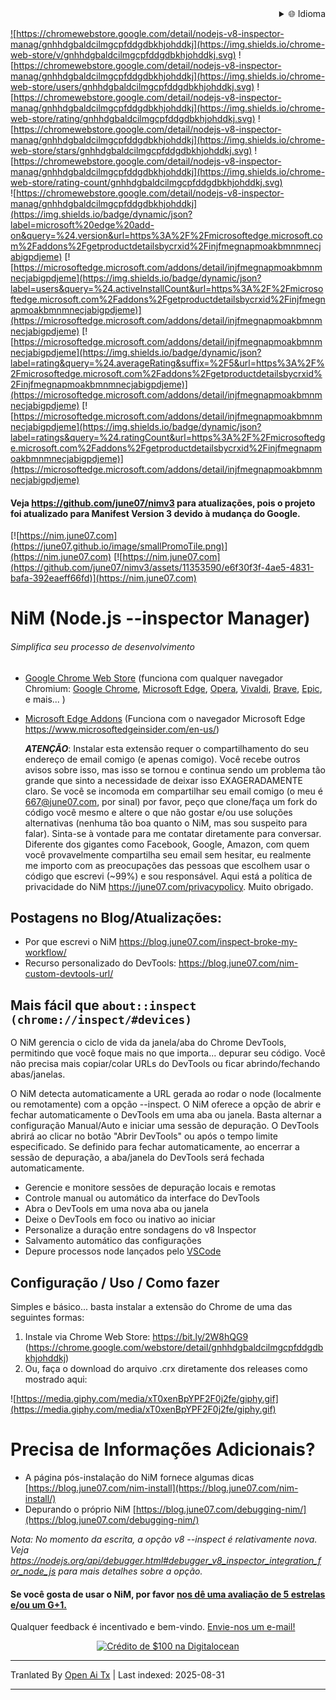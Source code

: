 
<div align="right">
  <details>
    <summary >🌐 Idioma</summary>
    <div>
      <div align="center">
        <a href="https://openaitx.github.io/view.html?user=june07&project=NiM&lang=en">English</a>
        | <a href="https://openaitx.github.io/view.html?user=june07&project=NiM&lang=zh-CN">简体中文</a>
        | <a href="https://openaitx.github.io/view.html?user=june07&project=NiM&lang=zh-TW">繁體中文</a>
        | <a href="https://openaitx.github.io/view.html?user=june07&project=NiM&lang=ja">日本語</a>
        | <a href="https://openaitx.github.io/view.html?user=june07&project=NiM&lang=ko">한국어</a>
        | <a href="https://openaitx.github.io/view.html?user=june07&project=NiM&lang=hi">हिन्दी</a>
        | <a href="https://openaitx.github.io/view.html?user=june07&project=NiM&lang=th">ไทย</a>
        | <a href="https://openaitx.github.io/view.html?user=june07&project=NiM&lang=fr">Français</a>
        | <a href="https://openaitx.github.io/view.html?user=june07&project=NiM&lang=de">Deutsch</a>
        | <a href="https://openaitx.github.io/view.html?user=june07&project=NiM&lang=es">Español</a>
        | <a href="https://openaitx.github.io/view.html?user=june07&project=NiM&lang=it">Italiano</a>
        | <a href="https://openaitx.github.io/view.html?user=june07&project=NiM&lang=ru">Русский</a>
        | <a href="https://openaitx.github.io/view.html?user=june07&project=NiM&lang=pt">Português</a>
        | <a href="https://openaitx.github.io/view.html?user=june07&project=NiM&lang=nl">Nederlands</a>
        | <a href="https://openaitx.github.io/view.html?user=june07&project=NiM&lang=pl">Polski</a>
        | <a href="https://openaitx.github.io/view.html?user=june07&project=NiM&lang=ar">العربية</a>
        | <a href="https://openaitx.github.io/view.html?user=june07&project=NiM&lang=fa">فارسی</a>
        | <a href="https://openaitx.github.io/view.html?user=june07&project=NiM&lang=tr">Türkçe</a>
        | <a href="https://openaitx.github.io/view.html?user=june07&project=NiM&lang=vi">Tiếng Việt</a>
        | <a href="https://openaitx.github.io/view.html?user=june07&project=NiM&lang=id">Bahasa Indonesia</a>
        | <a href="https://openaitx.github.io/view.html?user=june07&project=NiM&lang=as">অসমীয়া</
      </div>
    </div>
  </details>
</div>

![https://chromewebstore.google.com/detail/nodejs-v8-inspector-manag/gnhhdgbaldcilmgcpfddgdbkhjohddkj](https://img.shields.io/chrome-web-store/v/gnhhdgbaldcilmgcpfddgdbkhjohddkj.svg)
![https://chromewebstore.google.com/detail/nodejs-v8-inspector-manag/gnhhdgbaldcilmgcpfddgdbkhjohddkj](https://img.shields.io/chrome-web-store/users/gnhhdgbaldcilmgcpfddgdbkhjohddkj.svg)
![https://chromewebstore.google.com/detail/nodejs-v8-inspector-manag/gnhhdgbaldcilmgcpfddgdbkhjohddkj](https://img.shields.io/chrome-web-store/rating/gnhhdgbaldcilmgcpfddgdbkhjohddkj.svg)
![https://chromewebstore.google.com/detail/nodejs-v8-inspector-manag/gnhhdgbaldcilmgcpfddgdbkhjohddkj](https://img.shields.io/chrome-web-store/stars/gnhhdgbaldcilmgcpfddgdbkhjohddkj.svg)
![https://chromewebstore.google.com/detail/nodejs-v8-inspector-manag/gnhhdgbaldcilmgcpfddgdbkhjohddkj](https://img.shields.io/chrome-web-store/rating-count/gnhhdgbaldcilmgcpfddgdbkhjohddkj.svg)<br>
![https://chromewebstore.google.com/detail/nodejs-v8-inspector-manag/gnhhdgbaldcilmgcpfddgdbkhjohddkj](https://img.shields.io/badge/dynamic/json?label=microsoft%20edge%20add-on&query=%24.version&url=https%3A%2F%2Fmicrosoftedge.microsoft.com%2Faddons%2Fgetproductdetailsbycrxid%2Finjfmegnapmoakbmnmnecjabigpdjeme)
[![https://microsoftedge.microsoft.com/addons/detail/injfmegnapmoakbmnmnecjabigpdjeme](https://img.shields.io/badge/dynamic/json?label=users&query=%24.activeInstallCount&url=https%3A%2F%2Fmicrosoftedge.microsoft.com%2Faddons%2Fgetproductdetailsbycrxid%2Finjfmegnapmoakbmnmnecjabigpdjeme)](https://microsoftedge.microsoft.com/addons/detail/injfmegnapmoakbmnmnecjabigpdjeme)
[![https://microsoftedge.microsoft.com/addons/detail/injfmegnapmoakbmnmnecjabigpdjeme](https://img.shields.io/badge/dynamic/json?label=rating&query=%24.averageRating&suffix=%2F5&url=https%3A%2F%2Fmicrosoftedge.microsoft.com%2Faddons%2Fgetproductdetailsbycrxid%2Finjfmegnapmoakbmnmnecjabigpdjeme)](https://microsoftedge.microsoft.com/addons/detail/injfmegnapmoakbmnmnecjabigpdjeme)
[![https://microsoftedge.microsoft.com/addons/detail/injfmegnapmoakbmnmnecjabigpdjeme](https://img.shields.io/badge/dynamic/json?label=ratings&query=%24.ratingCount&url=https%3A%2F%2Fmicrosoftedge.microsoft.com%2Faddons%2Fgetproductdetailsbycrxid%2Finjfmegnapmoakbmnmnecjabigpdjeme)](https://microsoftedge.microsoft.com/addons/detail/injfmegnapmoakbmnmnecjabigpdjeme)

<!--Os selos de avaliações estão atualmente com problemas devido a [isto](https://github.com/badges/shields/issues/5475) e [isto](https://github.com/pandawing/node-chrome-web-store-item-property/issues/275#issuecomment-687801815).-->

#### Veja https://github.com/june07/nimv3 para atualizações, pois o projeto foi atualizado para Manifest Version 3 devido à mudança do Google.

[![https://nim.june07.com](https://june07.github.io/image/smallPromoTile.png)](https://nim.june07.com) [![https://nim.june07.com](https://github.com/june07/nimv3/assets/11353590/e6f30f3f-4ae5-4831-bafa-392eaeff66fd)](https://nim.june07.com)

# NiM (Node.js --inspector Manager)
###### Simplifica seu processo de desenvolvimento

* [Google Chrome Web Store]([http://bit.ly/2W8hQG9](https://chromewebstore.google.com/detail/nodejs-v8-inspector-manag/gnhhdgbaldcilmgcpfddgdbkhjohddkj?utm_source=github&utm_medium=readme&utm_campaign=nim&utm_content=1)) (funciona com qualquer navegador Chromium: [Google Chrome](https://www.google.com/chrome/), [Microsoft Edge](https://www.microsoftedgeinsider.com/en-us/, ), [Opera](https://www.opera.com/), [Vivaldi](https://vivaldi.com/), [Brave](https://brave.com/), [Epic](https://www.epicbrowser.com/), e mais...  )
* [Microsoft Edge Addons](https://microsoftedge.microsoft.com/addons/detail/injfmegnapmoakbmnmnecjabigpdjeme) (Funciona com o navegador Microsoft Edge https://www.microsoftedgeinsider.com/en-us/) 

    ***ATENÇÃO***: Instalar esta extensão requer o compartilhamento do seu endereço de email comigo (e apenas comigo). Você recebe outros avisos sobre isso, mas isso se tornou e continua sendo um problema tão grande que sinto a necessidade de deixar isso EXAGERADAMENTE claro. Se você se incomoda em compartilhar seu email comigo (o meu é 667@june07.com, por sinal) por favor, peço que clone/faça um fork do código você mesmo e altere o que não gostar e/ou use soluções alternativas (nenhuma tão boa quanto o NiM, mas sou suspeito para falar). Sinta-se à vontade para me contatar diretamente para conversar. Diferente dos gigantes como Facebook, Google, Amazon, com quem você provavelmente compartilha seu email sem hesitar, eu realmente me importo com as preocupações das pessoas que escolhem usar o código que escrevi (~99%) e sou responsável. Aqui está a política de privacidade do NiM https://june07.com/privacypolicy. Muito obrigado.

## Postagens no Blog/Atualizações:
* Por que escrevi o NiM https://blog.june07.com/inspect-broke-my-workflow/
* Recurso personalizado do DevTools: https://blog.june07.com/nim-custom-devtools-url/
## Mais fácil que `about::inspect (chrome://inspect/#devices)`

O NiM gerencia o ciclo de vida da janela/aba do Chrome DevTools, permitindo que você foque mais no que importa... depurar seu código. Você não precisa mais copiar/colar URLs do DevTools ou ficar abrindo/fechando abas/janelas.

O NiM detecta automaticamente a URL gerada ao rodar o node (localmente ou remotamente) com a opção --inspect. O NiM oferece a opção de abrir e fechar automaticamente o DevTools em uma aba ou janela. Basta alternar a configuração Manual/Auto e iniciar uma sessão de depuração. O DevTools abrirá ao clicar no botão "Abrir DevTools" ou após o tempo limite especificado. Se definido para fechar automaticamente, ao encerrar a sessão de depuração, a aba/janela do DevTools será fechada automaticamente.
 
 * Gerencie e monitore sessões de depuração locais e remotas
 * Controle manual ou automático da interface do DevTools
 * Abra o DevTools em uma nova aba ou janela
 * Deixe o DevTools em foco ou inativo ao iniciar
 * Personalize a duração entre sondagens do v8 Inspector
 * Salvamento automático das configurações
 * Depure processos node lançados pelo [VSCode](https://imgur.com/download/PRMn9md)


## Configuração / Uso / Como fazer

Simples e básico... basta instalar a extensão do Chrome de uma das seguintes formas:

1. Instale via Chrome Web Store:
    https://bit.ly/2W8hQG9 (https://chrome.google.com/webstore/detail/gnhhdgbaldcilmgcpfddgdbkhjohddkj)
2. Ou, faça o download do arquivo .crx diretamente dos releases como mostrado aqui:

![https://media.giphy.com/media/xT0xenBpYPF2F0j2fe/giphy.gif](https://media.giphy.com/media/xT0xenBpYPF2F0j2fe/giphy.gif)



# Precisa de Informações Adicionais?
* A página pós-instalação do NiM fornece algumas dicas [https://blog.june07.com/nim-install](https://blog.june07.com/nim-install/)
* Depurando o próprio NiM [https://blog.june07.com/debugging-nim/](https://blog.june07.com/debugging-nim/)

*Nota: No momento da escrita, a opção v8 --inspect é relativamente nova. Veja https://nodejs.org/api/debugger.html#debugger_v8_inspector_integration_for_node_js para mais detalhes sobre a opção.*
#### Se você gosta de usar o NiM, por favor [nos dê uma avaliação de 5 estrelas e/ou um G+1.](https://chrome.google.com/webstore/detail/nim-node-inspector-manage/gnhhdgbaldcilmgcpfddgdbkhjohddkj/reviewshttps://chrome.google.com/webstore/detail/nim-node-inspector-manage/gnhhdgbaldcilmgcpfddgdbkhjohddkj/reviews)

Qualquer feedback é incentivado e bem-vindo.  [Envie-nos um e-mail!](https://raw.githubusercontent.com/june07/NiM/master/mailto:667@june07.com)

<!--
[![IPv4 Lease](https://june07.github.io/image/EVERYTHING.jpg)](https://june07.com/blog/ipv4/?utm_source=NiM&utm_medium=options%20page&utm_campaign=ipv4&utm_content=2)
-->

<div style="display:flex; justify-content:center;">
  <a href="https://m.do.co/c/fe4184318b19" target="_blank" rel="noopener"><IMG border="0" alt="Crédito de $100 na Digitalocean" src="https://june07.github.io/image/digitalocean-credit.png"></a>
</div>


---

Tranlated By [Open Ai Tx](https://github.com/OpenAiTx/OpenAiTx) | Last indexed: 2025-08-31

---